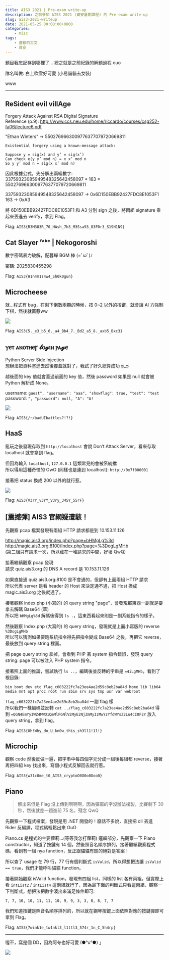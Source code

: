 ```yaml
---
title: AIS3 2021 | Pre-exam write-up
description: 之前參加 AIS3 2021 (資安暑期課程) 的 Pre-exam write-up
slug: ais3-2021-writeup
date: 2021-05-25 00:00:00+0800
categories:
    - misc
tags:
    - 遷移的古文
    - 資安
---
```


題目我忘記存到哪裡了... 總之就是之前紀錄的解題過程 ouo

隊名叫做: 白上吹雪好可愛 (小易貓貓去女裝)

www

---

## ReSident evil villAge

Forgery Attack Against RSA Digital Signature  
Reference (p.9): http://www.ccs.neu.edu/home/riccardo/courses/csg252-fa06/lecture6.pdf

"Ethan Winters" → 5502769663009776377079720669811

```{linenos=false}
Existential forgery using a known-message attack:

Suppose y = sig(x) and y’ = sig(x’)
Can check e(y y’ mod n) = x x’ mod n
So y y’ mod n = sig(x x’ mod n)
```

因此根據公式，先分解出兩組數字:  
33759323085949548325642458097 * 163 = 5502769663009776377079720669811

33759323085949548325642458097 → 0x6D150EBB92427FDC8E1053F1  
163 → 0xA3

將 6D150EBB92427FDC8E1053F1 和 A3 分別 sign 之後，將兩組 signature 乘起來丟進去 verify，拿到 Flag。

Flag: `AIS3{R3M383R_70_HAsh_7h3_M3Ssa93_83F0r3_S19N1N9}`

## Cat Slayer ᶠᵃᵏᵉ | Nekogoroshi

數字密碼暴力破解，配暮蟬 BGM 棒 (=ﾟωﾟ)ﾉ

密碼: 2025830455298

Flag: `AIS3{H1n4m1z4w4_Sh0k0gun}`

## Microcheese

就...程式有 bug，在剩下倒數兩顆的時候，按 0~2 以外的按鍵，就會讓 AI 方強制下棋，然後就贏惹ww

![](microcheese.png)

Flag: `AIS3{5._e3_b5_6._a4_Bb4_7._Bd2_a5_8._axb5_Bxc3}`

## ⲩⲉⲧ ⲁⲛⲟⲧⲏⲉꞅ 𝓵ⲟ𝓰ⲓⲛ ⲣⲁ𝓰ⲉ

Python Server Side Injection  
想辦法把資料塞進去然後覆蓋就對了，我試了好久總算成功 ಥ_ಥ

越後面的 key 值就會蓋過前面的 key 值，然後 password 如果是 null 就會被 Python 解析成 None。

username: `guest", "username": "aaa", "showflag": true, "test": "test`  
password: `", "password": null, "A": "A!`

![](yet-another-login-page.png)

Flag: `AIS3{/r/badUIbattles?!?!}`

## HaaS

亂玩之後發現存取到 `http://localhost` 會說 Don’t Attack Server，看來存取 localhost 就會拿到 flag。

但因為輸入 `localhost`, `127.0.0.1` 這類常見的會被系統擋  
所以得用這種奇怪的 OwO (同樣也是連到 localhost): `http://0x7f000001`

接著把 status 換成 200 以外的就行惹。

![](haas.png)

Flag: `AIS3{V3rY_v3rY_V3ry_345Y_55rF}`

## [震撼彈] AIS3 官網疑遭駭！

先觀察 pcap 檔案發現有兩組 HTTP 請求都是到 10.153.11.126

http://magic.ais3.org/index.php?page=bHMgLg%3d  
http://magic.ais3.org:8100/Index.php?page=%3DogLgMHb  
(第二組只有請求一次，所以藏在一堆請求的中間，好壞 QwQ)

接著繼續觀察 pcap 發現  
請求 quiz.ais3.org 的 DNS A record 是 10.153.11.126

如果直接通 quiz.ais3.org:8100 是不會通的，但卻有上面兩組 HTTP 請求  
所以代表 server 是看 header 的 Host 來決定通不通，把 Host 換成 magic.ais3.org 之後就通了。

接著觀察 index.php (小寫的) 的 query string "page"，會發現那東西一副就是要拿去解碼 Base64 (草)  
所以把 `bHMgLg%3d` 解碼後得到 `ls .`，這東西看起來則是一副系統指令的樣子。

然後觀察 Index.php (大寫的) 的 query string，發現就是上面小寫版的 reverse `%3DogLgMHb`  
所以可以猜測如果要跑系統指令得先把指令變成 Base64 之後，再把它 reverse，最後放到 query string 裡面。

把 page query string 拿掉，會看到 PHP 丟 system 指令錯誤，發現 query string: page 可以被注入 PHP system 指令。

接著照上面的推論，嘗試執行 `ls ..`，編碼後並反轉的字串是 `=4iLgMHb`，看到了根目錄:
```{linenos=false}
bin boot dev etc flag_c603222fc7a23ee4ae2d59c8eb2ba84d home lib lib64 media mnt opt proc root run sbin srv sys tmp usr var webroot
```

`flag_c603222fc7a23ee4ae2d59c8eb2ba84d` 一副 flag 樣  
所以我們一樣編碼並反轉 `cat ../flag_c603222fc7a23ee4ae2d59c8eb2ba84d` 得到 `=QGN4EmYyIWZ4MWO1QmMlFGNlV2MyE2NjZmMyIzMwYzYfdWYsZ2Lu4CI0F2Y` 放入 query string，拿到 flag。

Flag: `AIS3{0h!Why_do_U_kn0w_this_sh3ll1!1l!}`

## Microchip

觀察 code 然後反做一遍，把字串中每四個字元分成一組後每組都 reverse，接著再把四組 key 找出來，寫個小程式反解回去就行惹。

Flag: `AIS3{w31c0me_t0_AIS3_cryptoO0O0o0Ooo0}`

## Piano

> 解出來但是 Flag 沒上傳到啊啊啊，因為彈窗的字沒辦法複製，比賽剩下 30 秒，然後就差一題進前 75 名，殘念 QwQ

先觀察一下程式檔案，發現是用 .NET 開發的！廢話不多說，直接把 dll 丟進 Rider 反編譯，程式碼輕鬆出來 OuO

Piano.cs 是程式的主要蘿莉...(等等我怎打蘿莉) 邏輯部分，先觀察一下 Piano constructor，知道了按鍵有 14 個，然後照音名順序排列，接著繼續觀察程式碼，看到有一組 nya function，反正跟貓貓有關的絕對是答案！

所以查了 usage 在 79 行，77 行有個判斷式 `isValid`，所以得想把法讓 `isValid == true`，我們才能呼叫貓貓 function。

接著開始觀察 isValid function，發現有四組 list，同樣的 list 各有兩組，但實際上看 `intList2` / `intList4` 這兩組就行了，因為最下面的判斷式只看這兩組，觀察一下判斷式，想把法把數字湊出來滿足條件即可:
```{linenos=false}
7, 7, 10, 10, 11, 11, 10, 9, 9, 3, 3, 8, 8, 7, 7
```

我們知道按鍵是照音名順序排列的，所以就在鋼琴按鍵上面依照對應的按鍵彈即可拿到 Flag。

Flag: `AIS3{7wink1e_tw1nkl3_l1ttl3_574r_1n_C_5h4rp}`

---

喔不，窩是個 DD，因為阿夸也好可愛 (●°u°●)​ 」

![](cute-aqua.png)

